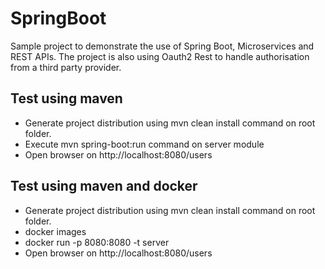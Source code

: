# SpringBoot
Sample project to demonstrate the use of Spring Boot, Microservices and REST APIs. The project is also using Oauth2 Rest to handle authorisation from a third party provider.

## Test using maven
* Generate project distribution using mvn clean install command on root folder.
* Execute mvn spring-boot:run command on server module
* Open browser on http://localhost:8080/users

## Test using maven and docker
* Generate project distribution using mvn clean install command on root folder.
* docker images
* docker run -p 8080:8080 -t server
* Open browser on http://localhost:8080/users
